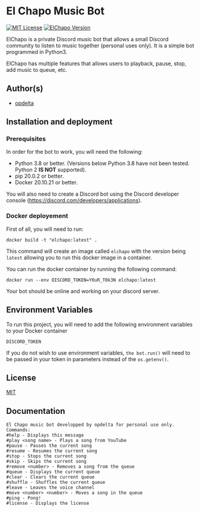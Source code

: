# El Chapo Music Bot
[![MIT License](https://img.shields.io/badge/License-MIT-green.svg)](https://choosealicense.com/licenses/mit/)  [![ElChapo Version](https://img.shields.io/badge/version-3.0.0-brightgreen)](https://github.com/opdelta/elchapo/releases/)

ElChapo is a private Discord music bot that allows a small Discord community to 
listen to music together (personal uses only). It is a simple bot programmed in Python3. 

ElChapo has multiple features that allows users to playback, pause, stop, 
add music to queue, etc.



## Author(s)

- [opdelta](https://www.github.com/opdelta)


## Installation and deployment

### Prerequisites
In order for the bot to work, you will need the following:

- Python 3.8 or better. (Versions below Python 3.8 have not been tested. Python 2 **IS NOT** supported).
- pip 20.0.2 or better.
- Docker 20.10.21 or better.

You will also need to create a Discord bot using the Discord developer console (https://discord.com/developers/applications).


### Docker deployement

First of all, you will need to run:

`docker build -t "elchapo:latest" .`

This command will create an image called `elchapo` with the version being `latest`
allowing you to run this docker image in a container.

You can run the docker container by running the following command:

`docker run --env DISCORD_TOKEN=Y0uR_T0k3N elchapo:latest`

Your bot should be online and working on your discord server.


## Environment Variables

To run this project, you will need to add the following environment variables to your Docker container

`DISCORD_TOKEN`

If you do not wish to use environment variables, `the bot.run()` will need to be passed in your token in parameters instead of the `os.getenv()`.



## License

[MIT](https://choosealicense.com/licenses/mit/)


## Documentation

```
El Chapo music bot developped by opdelta for personal use only.
Commands:
#help - Displays this message
#play <song name> - Plays a song from YouTube
#pause - Pauses the current song
#resume - Resumes the current song
#stop - Stops the current song
#skip - Skips the current song
#remove <number> - Removes a song from the queue
#queue - Displays the current queue
#clear - Clears the current queue
#shuffle - Shuffles the current queue
#leave - Leaves the voice channel
#move <number> <number> - Moves a song in the queue
#ping - Pong!
#license - Displays the license
```
